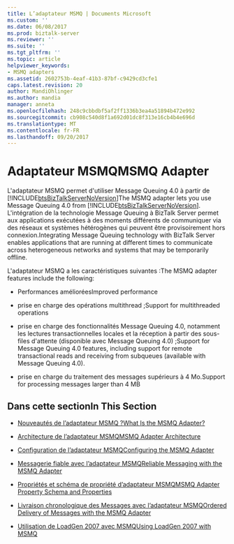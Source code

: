 ```yaml
---
title: L’adaptateur MSMQ | Documents Microsoft
ms.custom: ''
ms.date: 06/08/2017
ms.prod: biztalk-server
ms.reviewer: ''
ms.suite: ''
ms.tgt_pltfrm: ''
ms.topic: article
helpviewer_keywords:
- MSMQ adapters
ms.assetid: 2602753b-4eaf-41b3-87bf-c9429cd3cfe1
caps.latest.revision: 20
author: MandiOhlinger
ms.author: mandia
manager: anneta
ms.openlocfilehash: 248c9cbbdbf5af2ff1336b3ea4a51894b472e992
ms.sourcegitcommit: cb908c540d8f1a692d01dc8f313e16cb4b4e696d
ms.translationtype: MT
ms.contentlocale: fr-FR
ms.lasthandoff: 09/20/2017
---
```

# <a name="msmq-adapter"></a><span data-ttu-id="ee35e-102">Adaptateur MSMQ</span><span class="sxs-lookup"><span data-stu-id="ee35e-102">MSMQ Adapter</span></span>
<span data-ttu-id="ee35e-103">L'adaptateur MSMQ permet d'utiliser Message Queuing 4.0 à partir de [!INCLUDE[btsBizTalkServerNoVersion](../includes/btsbiztalkservernoversion-md.md)]</span><span class="sxs-lookup"><span data-stu-id="ee35e-103">The MSMQ adapter lets you use Message Queuing 4.0 from [!INCLUDE[btsBizTalkServerNoVersion](../includes/btsbiztalkservernoversion-md.md)].</span></span> <span data-ttu-id="ee35e-104">L'intégration de la technologie Message Queuing à BizTalk Server permet aux applications exécutées à des moments différents de communiquer via des réseaux et systèmes hétérogènes qui peuvent être provisoirement hors connexion.</span><span class="sxs-lookup"><span data-stu-id="ee35e-104">Integrating Message Queuing technology with BizTalk Server enables applications that are running at different times to communicate across heterogeneous networks and systems that may be temporarily offline.</span></span>  
  
 <span data-ttu-id="ee35e-105">L'adaptateur MSMQ a les caractéristiques suivantes :</span><span class="sxs-lookup"><span data-stu-id="ee35e-105">The MSMQ adapter features include the following:</span></span>  
  
-   <span data-ttu-id="ee35e-106">Performances améliorées</span><span class="sxs-lookup"><span data-stu-id="ee35e-106">Improved performance</span></span>  
  
-   <span data-ttu-id="ee35e-107">prise en charge des opérations multithread ;</span><span class="sxs-lookup"><span data-stu-id="ee35e-107">Support for multithreaded operations</span></span>  
  
-   <span data-ttu-id="ee35e-108">prise en charge des fonctionnalités Message Queuing 4.0, notamment les lectures transactionnelles locales et la réception à partir des sous-files d'attente (disponible avec Message Queuing 4.0) ;</span><span class="sxs-lookup"><span data-stu-id="ee35e-108">Support for Message Queuing 4.0 features, including support for remote transactional reads and receiving from subqueues (available with Message Queuing 4.0).</span></span>  
  
-   <span data-ttu-id="ee35e-109">prise en charge du traitement des messages supérieurs à 4 Mo.</span><span class="sxs-lookup"><span data-stu-id="ee35e-109">Support for processing messages larger than 4 MB</span></span>  
  
## <a name="in-this-section"></a><span data-ttu-id="ee35e-110">Dans cette section</span><span class="sxs-lookup"><span data-stu-id="ee35e-110">In This Section</span></span>  
  
-   [<span data-ttu-id="ee35e-111">Nouveautés de l’adaptateur MSMQ ?</span><span class="sxs-lookup"><span data-stu-id="ee35e-111">What Is the MSMQ Adapter?</span></span>](../core/what-is-the-msmq-adapter.md)  
  
-   [<span data-ttu-id="ee35e-112">Architecture de l’adaptateur MSMQ</span><span class="sxs-lookup"><span data-stu-id="ee35e-112">MSMQ Adapter Architecture</span></span>](../core/msmq-adapter-architecture.md)  
  
-   [<span data-ttu-id="ee35e-113">Configuration de l’adaptateur MSMQ</span><span class="sxs-lookup"><span data-stu-id="ee35e-113">Configuring the MSMQ Adapter</span></span>](../core/configuring-the-msmq-adapter.md)  
  
-   [<span data-ttu-id="ee35e-114">Messagerie fiable avec l’adaptateur MSMQ</span><span class="sxs-lookup"><span data-stu-id="ee35e-114">Reliable Messaging with the MSMQ Adapter</span></span>](../core/reliable-messaging-with-the-msmq-adapter.md)  
  
-   [<span data-ttu-id="ee35e-115">Propriétés et schéma de propriété d’adaptateur MSMQ</span><span class="sxs-lookup"><span data-stu-id="ee35e-115">MSMQ Adapter Property Schema and Properties</span></span>](../core/msmq-adapter-property-schema-and-properties.md)  
  
-   [<span data-ttu-id="ee35e-116">Livraison chronologique des Messages avec l’adaptateur MSMQ</span><span class="sxs-lookup"><span data-stu-id="ee35e-116">Ordered Delivery of Messages with the MSMQ Adapter</span></span>](../core/ordered-delivery-of-messages-with-the-msmq-adapter.md)  
  
-   [<span data-ttu-id="ee35e-117">Utilisation de LoadGen 2007 avec MSMQ</span><span class="sxs-lookup"><span data-stu-id="ee35e-117">Using LoadGen 2007 with MSMQ</span></span>](../core/using-loadgen-2007-with-msmq.md)